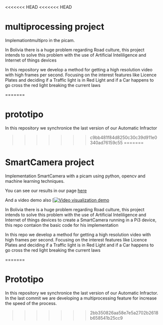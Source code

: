 <<<<<<< HEAD
<<<<<<< HEAD
# multiprocessing project
Implemationtmultipro in the picam.

In Bolivia there is a huge problem regarding Road culture, this project intends to solve this problem with the use of Artificial Inteliligence and Internet of things devices

In this repository we develop a method for getting a high resolution video with high frames per second. Focusing on the interest features like Licence Plates and deciding if a Traffic light is in Red Light and if a Car happens to go cross the red light breaking the current laws


=======
# prototipo
In this repository we synchronice the last version of our Automatic Infractor
>>>>>>> c9bb481f84d8250c30c39d911e0340ad76159c55
=======
# SmartCamera project

Implementation SmartCamera with a picam using python, opencv and machine learning techniques.

You can see our results in our page [here](http://deepmicrosystems.com/visual/)

And a video demo also 
[[![Video visualization demo](https://i.ytimg.com/vi/4Ew56N_uMIk/2.jpg)](https://youtu.be/4Ew56N_uMIk)


In Bolivia there is a huge problem regarding Road culture, this project intends to solve this problem with the use of Artificial Inteliligence and Internet of things devices to create a SmartCamera running in a Pi3 device, this repo contaion the basic code for his implementation

In this repo we develop a method for getting a high resolution video with high frames per second. Focusing on the interest features like Licence Plates and deciding if a Traffic light is in Red Light and if a Car happens to go cross the red light breaking the current laws


=======
# Prototipo
In this repository we synchronice the last version of our Automatic Infractor. In the last commit we are developing a multiprocessing feature for increase the speed of the process.
>>>>>>> 2bb350826aa58e7e5a2702b2618b658541b25cc9
